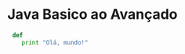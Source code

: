 # Java Basico ao Avançado




```python
def exemplo():
    print("Olá, mundo!")

```
<style>
pre code {
    background-color: #2e2e2e;
    color: #ffffff;
    padding: 10px;
    border-radius: 5px;
}
</style>
